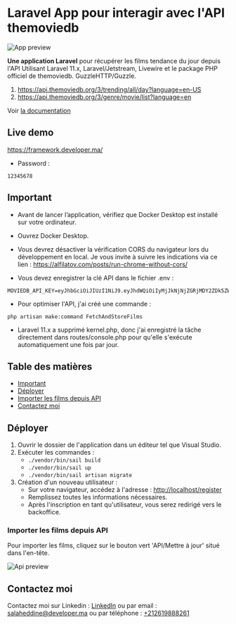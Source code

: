 # Laravel App pour interagir avec l'API themoviedb

![App preview](https://developer.ma/images/goandev-app.png)

**Une application Laravel** pour récupérer les films tendance du jour depuis l'API Utilisant Laravel 11.x, Laravel/Jetstream, Livewire et le package PHP officiel de themoviedb. GuzzleHTTP/Guzzle.

1. https://api.themoviedb.org/3/trending/all/day?language=en-US
2. https://api.themoviedb.org/3/genre/movie/list?language=en

Voir [la documentation](https://developer.themoviedb.org/reference/trending-all)

## Live demo

https://framework.developer.ma/

-   Password :

```
12345678
```

## Important

-   Avant de lancer l’application, vérifiez que Docker Desktop est installé sur votre ordinateur.

-   Ouvrez Docker Desktop.

-   Vous devrez désactiver la vérification CORS du navigateur lors du développement en local. Je vous invite à suivre les indications via ce lien : https://alfilatov.com/posts/run-chrome-without-cors/

-   Vous devez enregistrer la clé API dans le fichier .env :

```
MOVIEDB_API_KEY=eyJhbGciOiJIUzI1NiJ9.eyJhdWQiOiIyMjJkNjNjZGRjMDY2ZDk5ZWQzZTgwNmQzMjY3MThjYSIsInN1YiI6IjYyNGVhNTRhYjc2Y2JiMDA2ODIzODc4YSIsInNjb3BlcyI6WyJhcGlfcmVhZCJdLCJ2ZXJzaW9uIjoxfQ.zuuBq1c63XpADl8SQ_c62hezeus7VibE1w5Da5UdYyo

```

-   Pour optimiser l'API, j'ai créé une commande :

```
php artisan make:command FetchAndStoreFilms
```

-   Laravel 11.x a supprimé kernel.php, donc j'ai enregistré la tâche directement dans routes/console.php pour qu'elle s'exécute automatiquement une fois par jour.

## Table des matières

-   [Important](#Important)
-   [Déployer](#Déployer)
-   [Importer les films depuis API](#Importer-les-films-depuis-API)
-   [Contactez moi](#Contactez-moi)

## Déployer

1. Ouvrir le dossier de l'application dans un éditeur tel que Visual Studio.
2. Exécuter les commandes :
    - `./vendor/bin/sail build`
    - `./vendor/bin/sail up`
    - `./vendor/bin/sail artisan migrate`
3. Création d'un nouveau utilisateur :
    - Sur votre navigateur, accédez à l'adresse : [http://localhost/register](http://localhost/register)
    - Remplissez toutes les informations nécessaires.
    - Après l'inscription en tant qu'utilisateur, vous serez redirigé vers le backoffice.

### Importer les films depuis API

Pour importer les films, cliquez sur le bouton vert 'API/Mettre à jour' situé dans l'en-tête.

![Api preview](https://developer.ma/images/api-action.png)

## Contactez moi

Contactez moi sur Linkedin : [LinkedIn](https://www.linkedin.com/in/essbai/) ou par email : [salaheddine@developer.ma](mailto:salaheddine@developer.ma) ou par téléphone : [+212619888261](tel:+212619888261)
